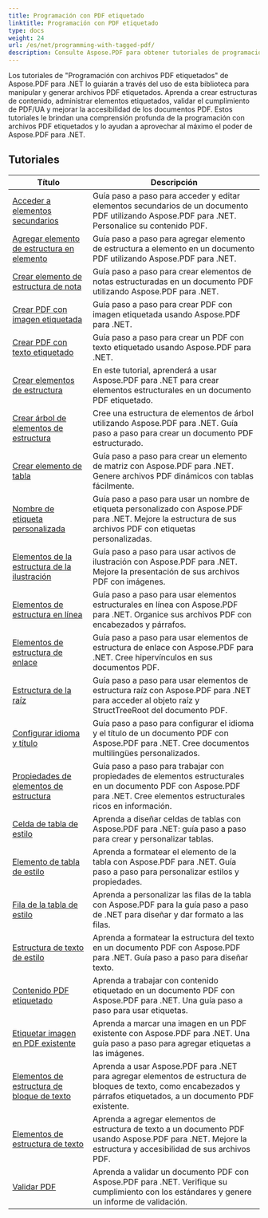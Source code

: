 ```yaml
---
title: Programación con PDF etiquetado
linktitle: Programación con PDF etiquetado
type: docs
weight: 24
url: /es/net/programming-with-tagged-pdf/
description: Consulte Aspose.PDF para obtener tutoriales de programación con PDF etiquetados de .NET para dominar la manipulación y generación de PDF etiquetados.
---
```


Los tutoriales de "Programación con archivos PDF etiquetados" de Aspose.PDF para .NET lo guiarán a través del uso de esta biblioteca para manipular y generar archivos PDF etiquetados. Aprenda a crear estructuras de contenido, administrar elementos etiquetados, validar el cumplimiento de PDF/UA y mejorar la accesibilidad de los documentos PDF. Estos tutoriales le brindan una comprensión profunda de la programación con archivos PDF etiquetados y lo ayudan a aprovechar al máximo el poder de Aspose.PDF para .NET.

## Tutoriales
| Título | Descripción |
| --- | --- | 
| [Acceder a elementos secundarios](./access-children-elements/) | Guía paso a paso para acceder y editar elementos secundarios de un documento PDF utilizando Aspose.PDF para .NET. Personalice su contenido PDF. |  
| [Agregar elemento de estructura en elemento](./add-structure-element-into-element/) | Guía paso a paso para agregar elemento de estructura a elemento en un documento PDF utilizando Aspose.PDF para .NET. |  
| [Crear elemento de estructura de nota](./create-note-structure-element/) | Guía paso a paso para crear elementos de notas estructuradas en un documento PDF utilizando Aspose.PDF para .NET. |  
| [Crear PDF con imagen etiquetada](./create-pdf-with-tagged-image/) | Guía paso a paso para crear PDF con imagen etiquetada usando Aspose.PDF para .NET. |  
| [Crear PDF con texto etiquetado](./create-pdf-with-tagged-text/) | Guía paso a paso para crear un PDF con texto etiquetado usando Aspose.PDF para .NET. |  
| [Crear elementos de estructura](./create-structure-elements/) | En este tutorial, aprenderá a usar Aspose.PDF para .NET para crear elementos estructurales en un documento PDF etiquetado. |  
| [Crear árbol de elementos de estructura](./create-structure-elements-tree/) | Cree una estructura de elementos de árbol utilizando Aspose.PDF para .NET. Guía paso a paso para crear un documento PDF estructurado. |  
| [Crear elemento de tabla](./create-table-element/) | Guía paso a paso para crear un elemento de matriz con Aspose.PDF para .NET. Genere archivos PDF dinámicos con tablas fácilmente. |  
| [Nombre de etiqueta personalizada](./custom-tag-name/) | Guía paso a paso para usar un nombre de etiqueta personalizado con Aspose.PDF para .NET. Mejore la estructura de sus archivos PDF con etiquetas personalizadas. |  
| [Elementos de la estructura de la ilustración](./illustration-structure-elements/) | Guía paso a paso para usar activos de ilustración con Aspose.PDF para .NET. Mejore la presentación de sus archivos PDF con imágenes. |  
| [Elementos de estructura en línea](./inline-structure-elements/) | Guía paso a paso para usar elementos estructurales en línea con Aspose.PDF para .NET. Organice sus archivos PDF con encabezados y párrafos. |  
| [Elementos de estructura de enlace](./link-structure-elements/) | Guía paso a paso para usar elementos de estructura de enlace con Aspose.PDF para .NET. Cree hipervínculos en sus documentos PDF. |  
| [Estructura de la raíz](./root-structure/) | Guía paso a paso para usar elementos de estructura raíz con Aspose.PDF para .NET para acceder al objeto raíz y StructTreeRoot del documento PDF. |  
| [Configurar idioma y título](./setup-language-and-title/) | Guía paso a paso para configurar el idioma y el título de un documento PDF con Aspose.PDF para .NET. Cree documentos multilingües personalizados. |  
| [Propiedades de elementos de estructura](./structure-elements-properties/) | Guía paso a paso para trabajar con propiedades de elementos estructurales en un documento PDF con Aspose.PDF para .NET. Cree elementos estructurales ricos en información. |  
| [Celda de tabla de estilo](./style-table-cell/) | Aprenda a diseñar celdas de tablas con Aspose.PDF para .NET: guía paso a paso para crear y personalizar tablas. |  
| [Elemento de tabla de estilo](./style-table-element/) | Aprenda a formatear el elemento de la tabla con Aspose.PDF para .NET. Guía paso a paso para personalizar estilos y propiedades. |  
| [Fila de la tabla de estilo](./style-table-row/) | Aprenda a personalizar las filas de la tabla con Aspose.PDF para la guía paso a paso de .NET para diseñar y dar formato a las filas. |  
| [Estructura de texto de estilo](./style-text-structure/) | Aprenda a formatear la estructura del texto en un documento PDF con Aspose.PDF para .NET. Guía paso a paso para diseñar texto. |  
| [Contenido PDF etiquetado](./tagged-pdf-content/) | Aprenda a trabajar con contenido etiquetado en un documento PDF con Aspose.PDF para .NET. Una guía paso a paso para usar etiquetas. |  
| [Etiquetar imagen en PDF existente](./tag-image-in-existing-pdf/) | Aprenda a marcar una imagen en un PDF existente con Aspose.PDF para .NET. Una guía paso a paso para agregar etiquetas a las imágenes. |  
| [Elementos de estructura de bloque de texto](./text-block-structure-elements/) | Aprenda a usar Aspose.PDF para .NET para agregar elementos de estructura de bloques de texto, como encabezados y párrafos etiquetados, a un documento PDF existente. |  
| [Elementos de estructura de texto](./text-structure-elements/) | Aprenda a agregar elementos de estructura de texto a un documento PDF usando Aspose.PDF para .NET. Mejore la estructura y accesibilidad de sus archivos PDF. |  
| [Validar PDF](./validate-pdf/) | Aprenda a validar un documento PDF con Aspose.PDF para .NET. Verifique su cumplimiento con los estándares y genere un informe de validación. |  